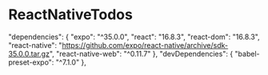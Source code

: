 # ReactNativeTodos

"dependencies": {
    "expo": "^35.0.0",
    "react": "16.8.3",
    "react-dom": "16.8.3",
    "react-native": "https://github.com/expo/react-native/archive/sdk-35.0.0.tar.gz",
    "react-native-web": "^0.11.7"
  },
  "devDependencies": {
    "babel-preset-expo": "^7.1.0"
  },
